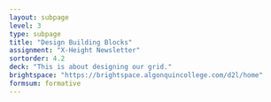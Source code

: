 ```yaml
---
layout: subpage
level: 3
type: subpage
title: "Design Building Blocks"
assignment: "X-Height Newsletter"
sortorder: 4.2
deck: "This is about designing our grid."
brightspace: "https://brightspace.algonquincollege.com/d2l/home"
formsum: formative
---
```

